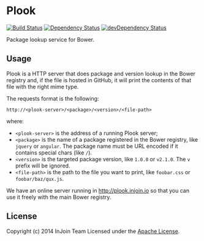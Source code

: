 # Plook
[![Build Status](http://img.shields.io/travis/injoin/plook.svg?branch=master&style=flat)](https://travis-ci.org/injoin/plook)
[![Dependency Status](http://img.shields.io/david/injoin/plook.svg?style=flat)](https://david-dm.org/injoin/plook)
[![devDependency Status](http://img.shields.io/david/dev/injoin/plook.svg?style=flat)](https://david-dm.org/injoin/plook#info=devDependencies)

Package lookup service for Bower.

## Usage
Plook is a HTTP server that does package and version lookup in the Bower registry and, if the file
is hosted in GitHub, it will print the contents of that file with the right mime type.

The requests format is the following:

```
http://<plook-server>/<package>/<version>/<file-path>
```

where:  
- `<plook-server>` is the address of a running Plook server;
- `<package>` is the name of a package registered in the Bower registry, like `jquery` or `angular`.
  The package name must be URL encoded if it contains special chars (like `/`).
- `<version>` is the targeted package version, like `1.0.0` or `v2.1.0`. The `v` prefix will be
  ignored.
- `<file-path>` is the path to the file you want to print, like `foobar.css` or `foobar/baz/qux.js`.

We have an online server running in http://plook.injoin.io so that you can use it freely with the
main Bower registry.

## License
Copyright (c) 2014 InJoin Team Licensed under the [Apache License](LICENSE).